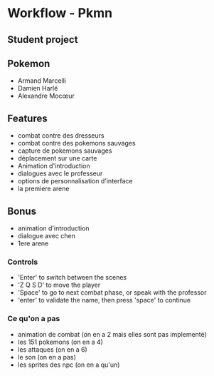 # Workflow - Pkmn

## Student project


## Pokemon
- Armand Marcelli
- Damien Harlé
- Alexandre Mocœur

## Features
- combat contre des dresseurs
- combat contre des pokemons sauvages
- capture de pokemons sauvages
- déplacement sur une carte
- Animation d'introduction
- dialogues avec le professeur
- options de personnalisation d'interface
- la premiere arene

## Bonus
- animation d'introduction
- dialogue avec chen
- 1ere arene

### Controls

- 'Enter' to switch between the scenes
- 'Z Q S D' to move the player
- 'Space' to go to next combat phase, or speak with the professor
- 'enter' to validate the name, then press 'space' to continue

### Ce qu'on a pas
- animation de combat (on en a 2 mais elles sont pas implementé)
- les 151 pokemons (on en a 4)
- les attaques (on en a 6)
- le son (on en a pas)
- les sprites des npc (on en a qu'un)

